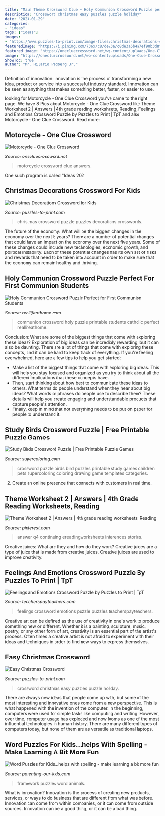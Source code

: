 ```yaml
---
title: "Main Theme Crossword Clue ~ Holy Communion Crossword Puzzle perfect For First Communion Students"
description: "Crossword christmas easy puzzles puzzle holiday"
date: "2023-01-29"
categories:
- "ideas"
tags: ["ideas"]
images:
- "https://www.puzzles-to-print.com/image-files/christmas-decorations-crossword.gif"
featuredImage: "https://i.pinimg.com/736x/c8/de/3a/c8de3a5b4a7ef90b3d8f46f0f31f9a6c.jpg"
featured_image: "https://onecluecrossword.net/wp-content/uploads/One-Clue-Crossword-Motorcycle-Answer.jpg"
image: "https://onecluecrossword.net/wp-content/uploads/One-Clue-Crossword-Motorcycle-Answer.jpg"
ShowToc: true
author: "Mr. Hilario Padberg Jr."
---
```



Definition of innovation:
Innovation is the process of transforming a new idea, product or service into a successful industry standard. Innovation can be seen as anything that makes something better, faster, or easier to use.

	

		
looking for Motorcycle - One Clue Crossword you've came to the right page. We have 8 Pics about Motorcycle - One Clue Crossword like Theme Worksheet 2 | Answers | 4th grade reading worksheets, Reading, Feelings and Emotions Crossword Puzzle by Puzzles to Print | TpT and also Motorcycle - One Clue Crossword. Read more:
		
    
## Motorcycle - One Clue Crossword

<img loading=lazy src="https://onecluecrossword.net/wp-content/uploads/One-Clue-Crossword-Motorcycle-Answer.jpg" onerror="this.onerror=null;this.src='https://tse2.mm.bing.net/th?id=OIP.ILof0z6bFRJwazb0a3TNogHaK3&amp;pid=15.1';" alt="Motorcycle - One Clue Crossword">

_Source: onecluecrossword.net_

>motorcycle crossword clue answers. 

	

One such program is called "Ideas 202
    
## Christmas Decorations Crossword For Kids

<img loading=lazy src="https://www.puzzles-to-print.com/image-files/christmas-decorations-crossword.gif" onerror="this.onerror=null;this.src='https://tse1.mm.bing.net/th?id=OIP.dmYp0xz7Oi9IfCK0gLhEyAHaJ4&amp;pid=15.1';" alt="Christmas Decorations Crossword for Kids">

_Source: puzzles-to-print.com_

>christmas crossword puzzle puzzles decorations crosswords. 

	

The future of the economy: What will be the biggest changes in the economy over the next 5 years?
There are a number of potential changes that could have an impact on the economy over the next five years. Some of these changes could include new technologies, economic growth, and political instability. Each of these potential changes has its own set of risks and rewards that need to be taken into account in order to make sure that the economy can remain healthy and thriving.

    
## Holy Communion Crossword Puzzle Perfect For First Communion Students

<img loading=lazy src="http://www.reallifeathome.com/wp-content/uploads/2017/03/Holy_Communion_Crossword.jpg" onerror="this.onerror=null;this.src='https://tse1.mm.bing.net/th?id=OIP.VMxaF45gxnqbExoBTtsTyAHaLH&amp;pid=15.1';" alt="Holy Communion Crossword Puzzle Perfect for First Communion Students">

_Source: reallifeathome.com_

>communion crossword holy puzzle printable students catholic perfect reallifeathome. 

	

Conclusion: What are some of the biggest things that come with exploring these ideas?
Exploration of big ideas can be incredibly rewarding, but it can also be daunting. There are a lot of things that come with exploring these concepts, and it can be hard to keep track of everything. If you're feeling overwhelmed, here are a few tips to help you get started: 
- Make a list of the biggest things that come with exploring big ideas. This will help you stay focused and organized as you try to think about all the different implications that these concepts have. 
- Then, start thinking about how best to communicate these ideas to others. What terms do people understand when they hear about big ideas? What words or phrases do people use to describe them? These details will help you create engaging and understandable products that capture people's attention. 
- Finally, keep in mind that not everything needs to be put on paper for people to understand it.

    
## Study Birds Crossword Puzzle | Free Printable Puzzle Games

<img loading=lazy src="http://www.supercoloring.com/sites/default/files/styles/coloring_medium/public/zif/2017/01/study-birds-crossword-puzzle-puzzle-game.png" onerror="this.onerror=null;this.src='https://tse4.mm.bing.net/th?id=OIP.PJYTEzoQXvvg3XNCFDiyqwAAAA&amp;pid=15.1';" alt="Study Birds Crossword Puzzle | Free Printable Puzzle Games">

_Source: supercoloring.com_

>crossword puzzle birds bird puzzles printable study games children pets supercoloring coloring drawing game templates categories. 

	

2. Create an online presence that connects with customers in real time.

    
## Theme Worksheet 2 | Answers | 4th Grade Reading Worksheets, Reading

<img loading=lazy src="https://i.pinimg.com/736x/c8/de/3a/c8de3a5b4a7ef90b3d8f46f0f31f9a6c.jpg" onerror="this.onerror=null;this.src='https://tse2.mm.bing.net/th?id=OIP.67NFf8c2nM1YZaUMreJENgHaJl&amp;pid=15.1';" alt="Theme Worksheet 2 | Answers | 4th grade reading worksheets, Reading">

_Source: pinterest.com_

>answer q4 continuing ereadingworksheets inferences stories. 

	

Creative juices: What are they and how do they work?
Creative juices are a type of juice that is made from creative juices. Creative juices are used to improve creativity.

    
## Feelings And Emotions Crossword Puzzle By Puzzles To Print | TpT

<img loading=lazy src="https://ecdn.teacherspayteachers.com/thumbitem/Feelings-and-Emotions-Crossword-Puzzle-3041102-1505215136/original-3041102-2.jpg" onerror="this.onerror=null;this.src='https://tse1.mm.bing.net/th?id=OIP.wzgMye5O5iYiYLdZ09iF8QAAAA&amp;pid=15.1';" alt="Feelings and Emotions Crossword Puzzle by Puzzles to Print | TpT">

_Source: teacherspayteachers.com_

>feelings crossword emotions puzzle puzzles teacherspayteachers. 

	

Creative art can be defined as the use of creativity in one's work to produce something new or different. Whether it is a painting, sculpture, music, poetry, or any other form of art, creativity is an essential part of the artist's process. Often times a creative artist is not afraid to experiment with their ideas and techniques in order to find new ways to express themselves.

    
## Easy Christmas Crossword

<img loading=lazy src="https://www.puzzles-to-print.com/image-files/easy-christmas-crossword.gif" onerror="this.onerror=null;this.src='https://tse2.mm.bing.net/th?id=OIP.5rplJ5DKNwdEaYC99FcRXAHaJ4&amp;pid=15.1';" alt="Easy Christmas Crossword">

_Source: puzzles-to-print.com_

>crossword christmas easy puzzles puzzle holiday. 

	

There are always new ideas that people come up with, but some of the most interesting and innovative ones come from a new perspective. This is what happened with the invention of the computer. In the beginning, computers were used for simple tasks like computing and writing. However, over time, computer usage has exploded and now looms as one of the most influential technologies in human history. There are many different types of computers today, but none of them are as versatile as traditional laptops.

    
## Word Puzzles For Kids...helps With Spelling - Make Learning A Bit More Fun

<img loading=lazy src="http://www.parenting-our-kids.com/image-files/animals-framework-page-222.png" onerror="this.onerror=null;this.src='https://tse4.mm.bing.net/th?id=OIP.ohgBGxe63plLI4p3AuBceQHaKe&amp;pid=15.1';" alt="Word Puzzles for Kids...helps with spelling - make learning a bit more fun">

_Source: parenting-our-kids.com_

>framework puzzles word animals. 

	

What is innovation?
Innovation is the process of creating new products, services, or ways to do business that are different from what was before. Innovation can come from within companies, or it can come from outside sources. Innovation can be a good thing, or it can be a bad thing.

